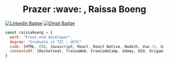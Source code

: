 <h1 align=center> Prazer :wave: , Raissa Boeng</h1>

[![Linkedin Badge](https://img.shields.io/badge/-RaissaBoeng-blue?style=flat-square&logo=Linkedin&logoColor=white&link=https://www.linkedin.com/in/raissa-boeng-da-silva-a380a1157/)](https://www.linkedin.com/in/raissa-boeng-da-silva-a380a1157/)   [![Gmail Badge](https://img.shields.io/badge/-raissa.boeng@gmail.com-c14438?style=flat-square&logo=Gmail&logoColor=white&link=mailto:raissa.boeng@gmail.com)](mailto:raissa.boeng@gmail.com) 

```javascript
const raissaboeng = {
  work: "Front-end developer",
  degree: "Graduate in TIC - UFSC"
  code: [HTML, CSS, Javascript, React, React Native, NodeJS, Vue.JS, Git, styled components, Typescript, Cypress ],
  contentsOf: [Rocketseat, TreinaWeb, FreeCodeCamp, Udemy, DIO, Origamid]
}
```
<!--

---
<br>
<p align="center">
    <img  align="center" src="https://github-readme-stats.vercel.app/api?username=raissaboeng&show_icons=true&custom_title=🦊%20Raissa%20Boeng's%20GitHub%20Stats&title_color=ff441e&text_color=fd5634&icon_color=f74716&bg_color=282a36&hide_border=true&count_private=true&hide=issues" alt="My GitHub stats"/>
    <img  align="center" src="https://github-readme-stats.vercel.app/api/top-langs/?username=raissaboeng&custom_title=🍧%20Most%20Used%20Languages&title_color=ff79c6&text_color=ff79c6&icon_color=f74716&bg_color=282a36&hide_border=true&line_height=9&layout=compact" alt="Linguagens de programação mais usadas"/>
</p>
-->
